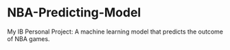 # NBA-Predicting-Model
My IB Personal Project: A machine learning model that predicts the outcome of NBA games.
